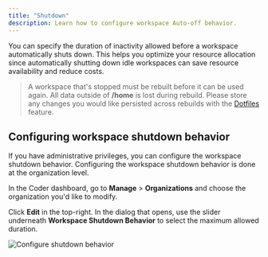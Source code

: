 ```yaml
---
title: "Shutdown"
description: Learn how to configure workspace Auto-off behavior.
---
```


You can specify the duration of inactivity allowed before a workspace
automatically shuts down. This helps you optimize your resource allocation since
automatically shutting down idle workspaces can save resource availability and
reduce costs.

> A workspace that's stopped must be rebuilt before it can be used again. All
> data outside of **/home** is lost during rebuild. Please store any changes you
> would like persisted across rebuilds with the
> [Dotfiles](../../workspaces/personalization.md) feature.

## Configuring workspace shutdown behavior

If you have administrative privileges, you can configure the workspace shutdown
behavior. Configuring the workspace shutdown behavior is done at the
organization level.

In the Coder dashboard, go to **Manage** > **Organizations** and choose the
organization you'd like to modify.

Click **Edit** in the top-right. In the dialog that opens, use the slider
underneath **Workspace Shutdown Behavior** to select the maximum allowed
duration.

![Configure shutdown behavior](../../assets/admin/workspace-shutdown.png)

